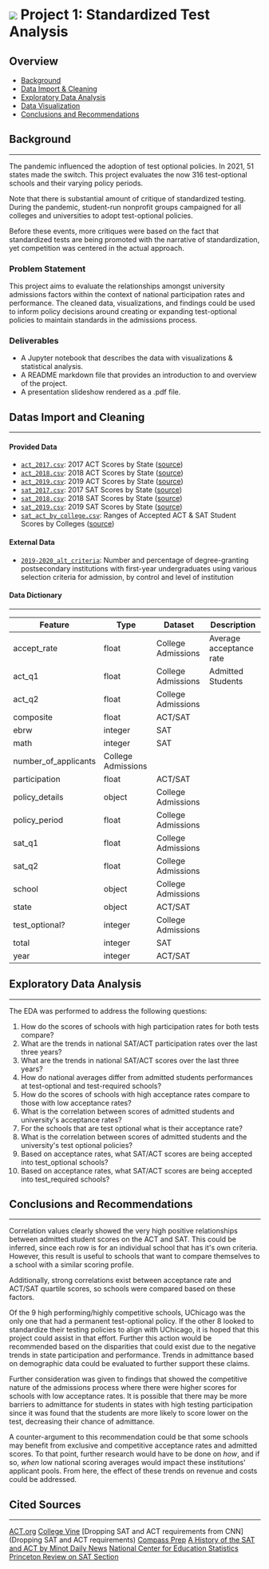 # ![](https://ga-dash.s3.amazonaws.com/production/assets/logo-9f88ae6c9c3871690e33280fcf557f33.png) Project 1: Standardized Test Analysis

## Overview
- [Background](#Background)
- [Data Import & Cleaning](#Data-Import-and-Cleaning)
- [Exploratory Data Analysis](#Exploratory-Data-Analysis)
- [Data Visualization](#Visualize-the-Data)
- [Conclusions and Recommendations](#Conclusions-and-Recommendations)

## Background
---
The pandemic influenced the adoption of test optional policies. In 2021, 51 states made the switch. This project evaluates the now 316 test-optional schools and their varying policy periods.

Note that there is substantial amount of critique of standardized testing. During the pandemic, student-run nonprofit groups campaigned for all colleges and universities to adopt test-optional policies.

Before these events, more critiques were based on the fact that standardized tests are being promoted with the narrative of standardization, yet competition was centered in the actual approach.

### Problem Statement
This project aims to evaluate the relationships amongst university admissions factors within the context of national participation rates and performance. The cleaned data, visualizations, and findings could be used to inform policy decisions around creating or expanding test-optional policies to maintain standards in the admissions process.

### Deliverables
- A Jupyter notebook that describes the data with visualizations & statistical analysis.
- A README markdown file that provides an introduction to and overview of the project.
- A presentation slideshow rendered as a .pdf file.

## Datas Import and Cleaning
---
#### Provided Data
* [`act_2017.csv`](./data/act_2017.csv): 2017 ACT Scores by State ([source](https://blog.prepscholar.com/act-scores-by-state-averages-highs-and-lows))
* [`act_2018.csv`](./data/act_2018.csv): 2018 ACT Scores by State ([source](https://blog.prepscholar.com/act-scores-by-state-averages-highs-and-lows))
* [`act_2019.csv`](./data/act_2019.csv): 2019 ACT Scores by State ([source](https://blog.prepscholar.com/act-scores-by-state-averages-highs-and-lows))
* [`sat_2017.csv`](./data/sat_2017.csv): 2017 SAT Scores by State ([source](https://blog.collegevine.com/here-are-the-average-sat-scores-by-state/))
* [`sat_2018.csv`](./data/sat_2018.csv): 2018 SAT Scores by State ([source](https://blog.collegevine.com/here-are-the-average-sat-scores-by-state/))
* [`sat_2019.csv`](./data/sat_2019.csv): 2019 SAT Scores by State ([source](https://blog.prepscholar.com/average-sat-scores-by-state-most-recent))
* [`sat_act_by_college.csv`](./data/sat_act_by_college.csv): Ranges of Accepted ACT & SAT Student Scores by Colleges ([source](https://www.compassprep.com/college-profiles/))

#### External Data
* [`2019-2020_alt_criteria`](https://nces.ed.gov/programs/digest/d21/tables/dt21_305.30.asp?current=yes): Number and percentage of degree-granting postsecondary institutions with first-year undergraduates using various selection criteria for admission, by control and level of institution

#### Data Dictionary
---
|Feature|Type|Dataset|Description|
|---|---|---|---|
|accept_rate|float|College Admissions|Average acceptance rate|
|act_q1|float|College Admissions|Admitted Students 
|act_q2|float|College Admissions|
|composite|float|ACT/SAT|
|ebrw|integer|SAT
|math|integer|SAT|
|number_of_applicants|College Admissions|
|participation|float|ACT/SAT|
|policy_details|object|College Admissions|
|policy_period|float|College Admissions|
|sat_q1|float|College Admissions|
|sat_q2|float|College Admissions|
|school|object|College Admissions|
|state|object|ACT/SAT|
|test_optional?|integer|College Admissions|
|total|integer|SAT|
|year|integer|ACT/SAT|

## Exploratory Data Analysis
---
The EDA was performed to address the following questions:
1. How do the scores of schools with high participation rates for both tests compare?
2.  What are the trends in national SAT/ACT participation rates over the last three years?
3. What are the trends in national SAT/ACT scores over the last three years?
4. How do national averages differ from admitted students performances at test-optional and test-required schools?
5. How do the scores of schools with high acceptance rates compare to those with low acceptance rates?
6. What is the correlation between scores of admitted students and university's acceptance rates?
7. For the schools that are test optional what is their acceptance rate?
8. What is the correlation between scores of admitted students and the university's test optional policies?
9. Based on acceptance rates, what SAT/ACT scores are being accepted into test_optional schools? 
10. Based on acceptance rates, what SAT/ACT scores are being accepted into test_required schools? 

## Conclusions and Recommendations
---
Correlation values clearly showed the very high positive relationships between admitted student scores on the ACT and SAT. This could be inferred, since each row is for an individual school that has it's own criteria. However, this result is useful to schools that want to compare themselves to a school with a similar scoring profile.

Additionally, strong correlations exist between acceptance rate and ACT/SAT quartile scores, so schools were compared based on these factors. 

Of the 9 high performing/highly competitive schools, UChicago was the only one that had a permanent test-optional policy. If the other 8 looked to standardize their testing policies to align with UChicago, it is hoped that this project could assist in that effort. Further this action would be recommended based on the disparities that could exist due to the negative trends in state participation and performance. Trends in admittance based on demographic data could be evaluated to further support these claims.

Further consideration was given to findings that showed the competitive nature of the admissions process where there were higher scores for schools with low acceptance rates. It is possible that there may be more barriers to admittance for students in states with high testing participation since it was found that the students are more likely to score lower on the test, decreasing their chance of admittance.

A counter-argument to this recommendation could be that some schools may benefit from exclusive and competitive acceptance rates and admitted scores. To that point, further research would have to be done on *how*, and if so, *when* low national scoring averages would impact these institutions' applicant pools. From here, the effect of these trends on revenue and costs could be addressed.

## Cited Sources
---
[ACT.org](https://www.act.org/content/act/en/products-and-services/the-act/scores/understanding-your-scores.html)
[College Vine](https://blog.collegevine.com/here-are-the-average-sat-scores-by-state/)
[Dropping SAT and ACT requirements from CNN](Dropping SAT and ACT requirements)
[Compass Prep](https://www.compassprep.com/college-profiles/)
[A History of the SAT and ACT by Minot Daily News](https://www.minotdailynews.com/news/local-news/2017/04/a-brief-history-of-the-sat-and-act/)
[National Center for Education Statistics](https://nces.ed.gov/programs/digest/current_tables.asp)
[Princeton Review on SAT Section](https://www.princetonreview.com/college/sat-sections)